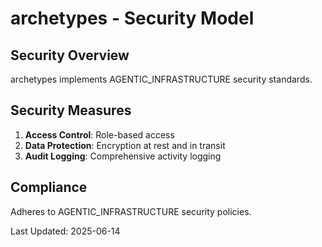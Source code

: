 # archetypes - Security Model

## Security Overview

archetypes implements AGENTIC_INFRASTRUCTURE security standards.

## Security Measures

1. **Access Control**: Role-based access
2. **Data Protection**: Encryption at rest and in transit
3. **Audit Logging**: Comprehensive activity logging

## Compliance

Adheres to AGENTIC_INFRASTRUCTURE security policies.

Last Updated: 2025-06-14
